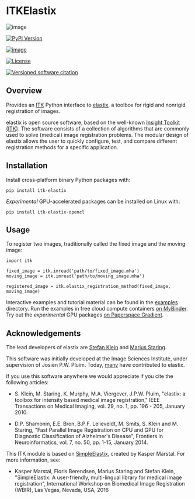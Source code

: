ITKElastix
==========

![image](https://github.com/InsightSoftwareConsortium/ITKElastix/workflows/Build,%20test,%20package/badge.svg)

[![PyPI Version](https://img.shields.io/pypi/v/itk-elastix.svg)](https://pypi.python.org/pypi/itk-elastix)

[![image](https://mybinder.org/badge_logo.svg)](https://mybinder.org/v2/gh/InsightSoftwareConsortium/ITKElastix/master?urlpath=lab/tree/examples%2F0_HelloRegistrationWorld.ipynb)

[![License](https://img.shields.io/badge/License-Apache%202.0-blue.svg)](https://github.com/InsightSoftwareConsortium/ITKElastix/blob/master/LICENSE)

[![Versioned software citation](https://zenodo.org/badge/207451937.svg)](https://zenodo.org/badge/latestdoi/207451937)

Overview
--------

Provides an [ITK](https://www.itk.org) Python interface to [elastix](http://elastix.isi.uu.nl/), a toolbox for rigid and nonrigid registration of images.

elastix is open source software, based on the well-known [Insight Toolkit (ITK)](https://discourse.itk.org). The software consists of a collection of algorithms that are commonly used to solve (medical) image registration problems. The modular design of elastix allows the user to quickly configure, test, and compare different registration methods for a specific application.

Installation
------------

Install cross-platform binary Python packages with:

    pip install itk-elastix

*Experimental* GPU-accelerated packages can be installed on Linux with:

    pip install itk-elastix-opencl

Usage
-----

To register two images, traditionally called the fixed image and the moving image:

    import itk

    fixed_image = itk.imread('path/to/fixed_image.mha')
    moving_image = itk.imread('path/to/moving_image.mha')

    registered_image = itk.elastix_registration_method(fixed_image, moving_image)

Interactive examples and tutorial material can be found in the [examples](https://github.com/InsightSoftwareConsortium/ITKElastix/tree/master/examples) directory. Run the examples in free cloud compute containers [on MyBinder](https://mybinder.org/v2/gh/InsightSoftwareConsortium/ITKElastix/master?urlpath=lab/tree/examples%2F0_HelloRegistrationWorld.ipynb).  Try out the *experimental* GPU packages [on Paperspace Gradient](https://www.paperspace.com/temmx3m64/notebook/prdfn7bsz).

Acknowledgements
----------------

The lead developers of elastix are [Stefan Klein](https://github.com/stefanklein) and [Marius Staring](https://github.com/mstaring).

This software was initially developed at the Image Sciences Institute, under supervision of Josien P.W. Pluim. Today, [many](https://github.com/SuperElastix/elastix/graphs/contributors) have
contributed to elastix.

If you use this software anywhere we would appreciate if you cite the following articles:

-   S.  Klein, M. Staring, K. Murphy, M.A. Viergever, J.P.W. Pluim,
        \"elastix: a toolbox for intensity based medical image
        registration,\" IEEE Transactions on Medical Imaging, vol. 29,
        no. 1, pp. 196 - 205, January 2010.

-   D.P. Shamonin, E.E. Bron, B.P.F. Lelieveldt, M. Smits, S. Klein
    and M. Staring, \"Fast Parallel Image Registration on CPU and GPU
    for Diagnostic Classification of Alzheimer's Disease\", Frontiers in
    Neuroinformatics, vol. 7, no. 50, pp. 1-15, January 2014.

This ITK module is based on [SimpleElastix](http://simpleelastix.github.io/), created by Kasper Marstal. For more information, see:

-   Kasper Marstal, Floris Berendsen, Marius Staring and Stefan Klein,
    \"SimpleElastix: A user-friendly, multi-lingual library for medical
    image registration\", International Workshop on Biomedical Image
    Registration (WBIR), Las Vegas, Nevada, USA, 2016
